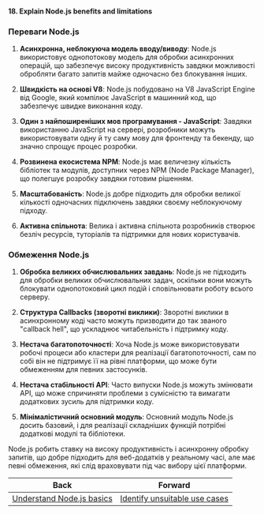 #### 18. Explain Node.js benefits and limitations

### Переваги Node.js

1. **Асинхронна, неблокуюча модель вводу/виводу**: Node.js використовує однопотокову модель для обробки асинхронних операцій, що забезпечує високу продуктивність завдяки можливості обробляти багато запитів майже одночасно без блокування інших.

2. **Швидкість на основі V8**: Node.js побудовано на V8 JavaScript Engine від Google, який компілює JavaScript в машинний код, що забезпечує швидке виконання коду.

3. **Один з найпоширеніших мов програмування - JavaScript**: Завдяки використанню JavaScript на сервері, розробники можуть використовувати одну й ту саму мову для фронтенду та бекенду, що значно спрощує процес розробки.

4. **Розвинена екосистема NPM**: Node.js має величезну кількість бібліотек та модулів, доступних через NPM (Node Package Manager), що полегшує розробку завдяки готовим рішенням.

5. **Масштабованість**: Node.js добре підходить для обробки великої кількості одночасних підключень завдяки своєму неблокуючому підходу.

6. **Активна спільнота**: Велика і активна спільнота розробників створює безліч ресурсів, туторіалів та підтримки для нових користувачів.

### Обмеження Node.js

1. **Обробка великих обчислювальних завдань**: Node.js не підходить для обробки великих обчислювальних задач, оскільки вони можуть блокувати однопотоковий цикл подій і сповільнювати роботу всього серверу.

2. **Структура Callbacks (зворотні виклики)**: Зворотні виклики в асинхронному коді часто можуть призводити до так званого "callback hell", що ускладнює читабельність і підтримку коду.

3. **Нестача багатопоточності**: Хоча Node.js може використовувати робочі процеси або кластери для реалізації багатопоточності, сам по собі він не підтримує її на рівні платформи, що може бути обмеженням для певних застосунків.

4. **Нестача стабільності API**: Часто випуски Node.js можуть змінювати API, що може спричиняти проблеми з сумісністю та вимагати додаткових зусиль для підтримки коду.

5. **Мінімалістичний основний модуль**: Основний модуль Node.js досить базовий, і для реалізації складніших функцій потрібні додаткові модулі та бібліотеки.

Node.js робить ставку на високу продуктивність і асинхронну обробку запитів, що добре підходить для веб-додатків у реальному часі, але має певні обмеження, які слід враховувати під час вибору цієї платформи.

| Back | Forward |
|---|---|
| [Understand Node.js basics](/ua/junior/nodejs/understand-nodejs-fundamentals.md)  | [Identify unsuitable use cases](/ua/junior/nodejs/identify-unsuitable-use-cases.md) |